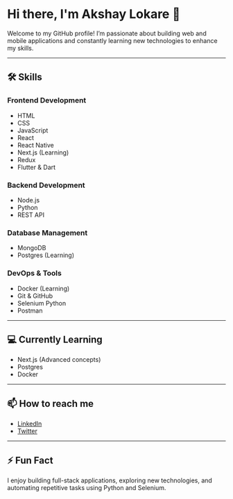 # Hi there, I'm Akshay Lokare 👋

Welcome to my GitHub profile! I’m passionate about building web and mobile applications and constantly learning new technologies to enhance my skills.  

---

## 🛠 Skills

### Frontend Development
- HTML
- CSS
- JavaScript
- React
- React Native
- Next.js (Learning)
- Redux
- Flutter & Dart

### Backend Development
- Node.js
- Python
- REST API

### Database Management
- MongoDB
- Postgres (Learning)

### DevOps & Tools
- Docker (Learning)
- Git & GitHub
- Selenium Python
- Postman

---

## 💻 Currently Learning
- Next.js (Advanced concepts)
- Postgres
- Docker

---

## 📫 How to reach me
- [LinkedIn](https://www.linkedin.com/in/your-profile)  
- [Twitter](https://twitter.com/your-profile)  

---

## ⚡ Fun Fact
I enjoy building full-stack applications, exploring new technologies, and automating repetitive tasks using Python and Selenium.  

